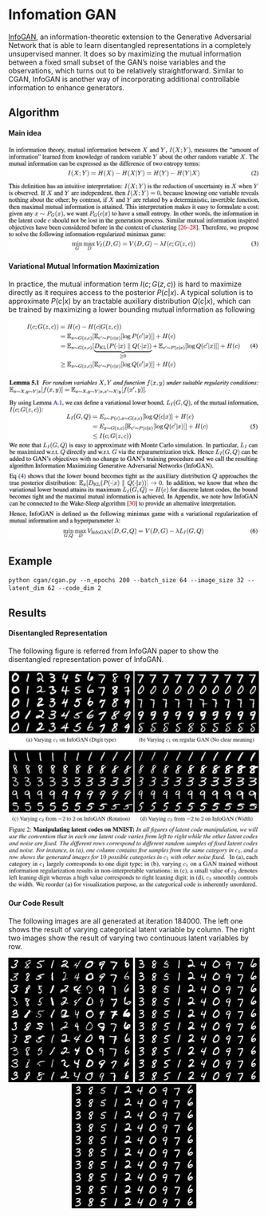 # Infomation GAN
[InfoGAN](https://arxiv.org/pdf/1606.03657), an information-theoretic extension to the Generative Adversarial Network that is able to learn disentangled representations in a completely unsupervised manner. It does so by maximizing the mutual information between a fixed small subset of the GAN’s noise variables and the observations, which turns out to be relatively straightforward. Similar to CGAN, InfoGAN is another way of incorporating additional controllable information to enhance generators.

## Algorithm
#### Main idea
<p align="middle">
    <img src="images/infogan1.jpg" />
</p>

#### Variational Mutual Information Maximization
In practice, the mutual information term $I(c; G(z, c))$ is hard to maximize directly as it requires access to the posterior $P(c|x)$. A typical solution is to approximate $P(c|x)$ by an tractable auxiliary distribution $Q(c|x)$, which can be trained by maximizing a lower bounding mutual information as following
<p align="middle">
    <img src="images/infogan2.jpg" />
</p>
<p align="middle">
    <img src="images/infogan3.jpg" />
</p>

## Example
```
python cgan/cgan.py --n_epochs 200 --batch_size 64 --image_size 32 --latent_dim 62 --code_dim 2
```
## Results

#### Disentangled Representation
The following figure is referred from InfoGAN paper to show the disentangled representation power of InfoGAN.
<p align="middle">
    <img src="images/infogan_paper_result.jpg"  />
</p>

#### Our Code Result
The following images are all generated at iteration 184000. The left one shows the result of varying categorical latent variable by column. The right two images show the result of varying two continuous latent variables by row.
<p align="middle">
    <img src="images/infogan_static_184000.png" width="250" />
    <img src="images/infogan_c1_184000.png" width="250" />
    <img src="images/infogan_c2_184000.png" width="250" />
</p>


